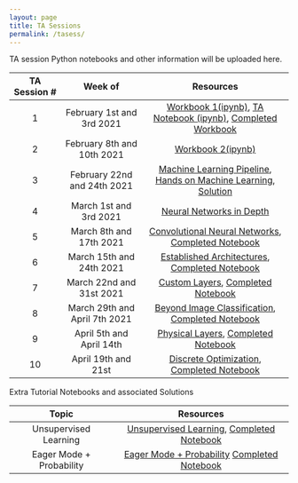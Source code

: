 ```yaml
---
layout: page
title: TA Sessions
permalink: /tasess/
---
```


TA session Python notebooks and other information will be uploaded here. 

| TA Session #                       | Week of         |  Resources             
|:---------------------------:|:------------:|:-------------------:
|1 |February 1st and 3rd 2021 | [Workbook 1(ipynb)](/data/Lab1_workbook.ipynb), [TA Notebook (ipynb)](/data/TA_session_week_2.ipynb), [Completed Workbook](https://colab.research.google.com/drive/1yNUEBtl-TRUcdUVA2SFJ9y1F_irTCrJn?usp=sharing)
|2 |February 8th and 10th 2021 | [Workbook 2(ipynb)](/data/BME548L_lab2.ipynb)
|3 |February 22nd and 24th 2021 | [Machine Learning Pipeline](/tasess/ml_pipeline_F20.pdf), [Hands on Machine Learning](/data/BME_548L_Lab4.ipynb), [Solution](https://colab.research.google.com/drive/1rRPwcc3VuGINWBrtJic_xo7u9CgxHU-K?usp=sharing)
|4 |March 1st and 3rd 2021 | [Neural Networks in Depth](/tasess/BME_548L_Lab5.ipynb)
|5 |March 8th and 17th 2021| [Convolutional Neural Networks](/data/BME_548L_lab6.ipynb), [Completed Notebook](https://colab.research.google.com/drive/1cSnY8fhXosGBSCA1tsmmEyDda91vazx8?usp=sharing)
|6 |March 15th and 24th 2021| [Established Architectures](/data/BME_548L_lab_7.ipynb), [Completed Notebook](https://colab.research.google.com/drive/19dOMN_-tS98oT2RQ51-bpF-204wyFO6S?usp=sharing)
|7 |March 22nd and 31st 2021| [Custom Layers](/data/BME_548L_Lab8.ipynb), [Completed Notebook](https://colab.research.google.com/drive/1vNC66jq3WueXN8t2jwRl-4Ww25Y1Effk?usp=sharing)
|8 |March 29th and April 7th 2021| [Beyond Image Classification](/data/BME_548L_Lab9.ipynb), [Completed Notebook](https://colab.research.google.com/drive/1w1ZHFR6r-zpMc5rOot-9AyN4hv8B6bGy?usp=sharing)
|9| April 5th and April 14th| [Physical Layers](/data/BME_548L_Lab11.ipynb), [Completed Notebook](https://colab.research.google.com/drive/12u1zXUnZwc31dFlVY9HoHh2MM0H1DUQ-?usp=sharing)
|10 | April 19th and 21st | [Discrete Optimization](/data/BME_548L_Lab13.ipynb), [Completed Notebook](https://colab.research.google.com/drive/11igkFTPLANx__Zza2LKvFKPwzneOhO0X?usp=sharing)



Extra Tutorial Notebooks and associated Solutions

| Topic                       |  Resources             
|:---------------------------:|:-------------------:
| Unsupervised Learning | [Unsupervised Learning](/data/BME_548L_Lab10.ipynb), [Completed Notebook](https://colab.research.google.com/drive/1qKaGg-rHVSuYy7np_B1Ii7-GLL3he_ry?usp=sharing)
| Eager Mode + Probability| [Eager Mode + Probability](/data/BME_548L_Lab12.ipynb) [Completed Notebook](https://colab.research.google.com/drive/1rUgAWKBsyeUl-MSpxCDQh2sMxPOG8ypT?usp=sharing)

<!--
|1 |August 24th and 26th 2020 | [Workbook 1(ipynb)](/data/Lab1_workbook.ipynb), [TA Notebook (ipynb)](/data/TA_session_week_2.ipynb)
|2 |August 31st and Sept 2nd 2020 | [Workbook 2(ipynb)](/data/BME548L_lab2.ipynb)
|3 |Sept 7th and 9th 2020 | [Machine Learning Pipeline](/tasess/ml_pipeline_F20.pdf)
|4 |Sept 14th and 16th 2020| [Hands on Machine Learning](/data/BME_548L_Lab4.ipynb)
|5 |Sept 21st and 23rd 2020| [Neural Networks in Depth](/tasess/BME_548L_Lab5.ipynb), [Completed Notebook](https://colab.research.google.com/drive/1rn2Ov4bs9NL-xcUXVQloukPZHVImM--w?usp=sharing)
|6 |Sept 28th and 30th 2020| [Convolutional Neural Networks](/data/BME_548L_lab6.ipynb), [Completed Notebook](https://colab.research.google.com/drive/1cSnY8fhXosGBSCA1tsmmEyDda91vazx8?usp=sharing)
|7 |Oct 5th and 7th 2020| [Established Architectures](/data/BME_548L_lab_7.ipynb), [Completed Notebook](https://colab.research.google.com/drive/19dOMN_-tS98oT2RQ51-bpF-204wyFO6S?usp=sharing)
|8 |Oct 12th and 14th 2020| [Custom Layers](/data/BME_548L_Lab8.ipynb), [Completed Notebook](https://colab.research.google.com/drive/1vNC66jq3WueXN8t2jwRl-4Ww25Y1Effk?usp=sharing)
|9 |Oct 19th and 21st 2020| [Beyond Image Classification](/data/BME_548L_Lab9.ipynb), [Completed Notebook](https://colab.research.google.com/drive/1w1ZHFR6r-zpMc5rOot-9AyN4hv8B6bGy?usp=sharing)
|10| Oct 26th and 28th 2020| [Unsupervised Learning](/data/BME_548L_Lab10.ipynb), [Completed Notebook](https://colab.research.google.com/drive/1qKaGg-rHVSuYy7np_B1Ii7-GLL3he_ry?usp=sharing)
|11| Nov 2nd and 4th 2020| [Physical Layers](/data/BME_548L_Lab11.ipynb)
|12| Nov 9th and 11th 2020| [Eager Mode + Probability](/data/BME_548L_Lab12.ipynb)
|10| April 19th and 21st| [Discrete Optimization](/data/BME_548L_Lab13.ipynb)
-->

<!--
| TA Session #                       | Week of         |  Resources             
|:---------------------------:|:------------:|:-------------------:
|1-2|27 January and 3 February 2020|[Notebook 1(ipynb)](/tasess/TAsess1and2.ipynb), [Notebook 2(ipynb)](/tasess/ClassesInPython.ipynb)
|3|10 February 2020|[Slides](/tasess/MachineLearningPipeline.pdf)
|6|14 October 2019| [Notebook (ipynb)](/tasess/keras_intro_TA_session.ipynb)
|7|21 October 2019| [Notebook (ipynb)](/tasess/TAsessoct21.ipynb)
|8|28 October 2019| [Notebook (ipynb)](/tasess/low_level_ta_sess.ipynb)
|9|07 November 2019| [Notebook (ipynb)](/tasess/Comparing_incoherent_vs_coherent_imaging.ipynb)
-->
